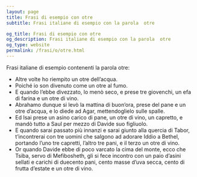 ```yaml
---
layout: page
title: Frasi di esempio con otre 
subtitle: Frasi italiane di esempio con la parola  otre

og_title: Frasi di esempio con otre 
og_description: Frasi italiane di esempio con la parola  otre
og_type: website
permalink: /frasi/o/otre.html
---
```


Frasi italiane di esempio contenenti la parola otre:


- Altre volte ho riempito un otre dell’acqua.
- Poiché io son divenuto come un otre al fumo.
- E quando l’ebbe divezzato, lo menò seco, e prese tre giovenchi, un efa di farina e un otre di vino.
- Abrahamo dunque si levò la mattina di buon’ora, prese del pane e un otre d’acqua, e lo diede ad Agar, mettendoglielo sulle spalle.
- Ed Isai prese un asino carico di pane, un otre di vino, un capretto, e mandò tutto a Saul per mezzo di Davide suo figliuolo.
- E quando sarai passato più innanzi e sarai giunto alla quercia di Tabor, t’incontrerai con tre uomini che salgono ad adorare Iddio a Bethel, portando l’uno tre capretti, l’altro tre pani, e il terzo un otre di vino.
- Or quando Davide ebbe di poco varcato la cima del monte, ecco che Tsiba, servo di Mefibosheth, gli si fece incontro con un paio d’asini sellati e carichi di duecento pani, cento masse d’uva secca, cento di frutta d’estate e un otre di vino.
